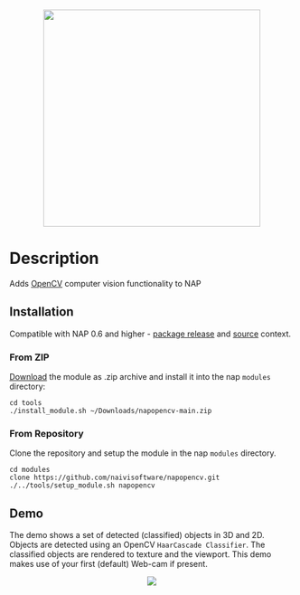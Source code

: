 <br>
<p align="center">
  <img width=384 src="https://download.nap.tech/identity/svg/logos/nap_logo_blue.svg">
</p>
	
# Description

Adds [OpenCV](https://opencv.org/) computer vision functionality to NAP

## Installation
Compatible with NAP 0.6 and higher - [package release](https://github.com/napframework/nap/releases) and [source](https://github.com/napframework/nap) context. 

### From ZIP

[Download](https://github.com/naivisoftware/napopencv/archive/refs/heads/main.zip) the module as .zip archive and install it into the nap `modules` directory:
```
cd tools
./install_module.sh ~/Downloads/napopencv-main.zip
```

### From Repository

Clone the repository and setup the module in the nap `modules` directory.

```
cd modules
clone https://github.com/naivisoftware/napopencv.git
./../tools/setup_module.sh napopencv
```

## Demo

The demo shows a set of detected (classified) objects in 3D and 2D. 
Objects are detected using an OpenCV `HaarCascade Classifier`. 
The classified objects are rendered to texture and the viewport. This demo makes use of your first (default) Web-cam if present.

<p align="center">
  <img src="https://nap.tech/media/nap-tech/02-features/01-04-NAP-screen.jpg">
</p>

